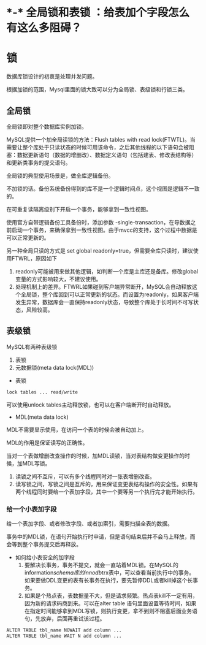 # \*-\* 全局锁和表锁 ：给表加个字段怎么有这么多阻碍？
# 锁
数据库锁设计的初衷是处理并发问题。

根据加锁的范围，Mysql里面的锁大致可以分为全局锁、表级锁和行锁三类。

## 全局锁
全局锁即对整个数据库实例加锁。

MySQL提供一个加全局读锁的方法：Flush tables with read lock(FTWTL)。当需要让整个库处于只读状态的时候可用该命令，之后其他线程的以下语句会被阻塞：数据更新语句（数据的增删改）、数据定义语句（包括建表、修改表结构等）和更新类事务的提交语句。

全局锁的典型使用场景是，做全库逻辑备份。

不加锁的话。备份系统备份得到的库不是一个逻辑时间点，这个视图是逻辑不一致的。

在可重复读隔离级别下开启一个事务，能够拿到一致性视图。

使用官方自带逻辑备份工具备份时，添加参数 -single-transaction，在导数据之前启动一个事务，来确保拿到一致性视图。由于mvcc的支持，这个过程中数据是可以正常更新的。

另一种全局只读的方式是 set global readonly=true，但需要全库只读时，建议使用FTWRL，原因如下

1. readonly可能被用来做其他逻辑，如判断一个库是主库还是备库。修改global变量的方式影响较大，不建议使用。
2. 处理机制上的差异。FTWRL如果碰到客户端异常断开，MySQL会自动释放这个全局锁，整个库回到可以正常更新的状态。而设置为readonly，如果客户端发生异常，数据库会一直保持readonly状态，导致整个库处于长时间不可写状态，风险较高。

## 表级锁
MySQL有两种表级锁

1. 表锁
2. 元数据锁(meta data lock(MDL))

* 表锁

```bash
lock tables ... read/write
```
可以使用unlock tables主动释放锁，也可以在客户端断开时自动释放。

* MDL(meta data lock)

MDL不需要显示使用，在访问一个表的时候会被自动加上。

MDL的作用是保证读写的正确性。

当对一个表做增删改查操作的时候，加MDL读锁，当对表结构做变更操作的时候，加MDL写锁。

1. 读锁之间不互斥，可以有多个线程同时对一张表增删改查。
2. 读写锁之间，写锁之间是互斥的，用来保证变更表结构操作的安全性。如果有两个线程同时要给一个表加字段，其中一个要等另一个执行完才能开始执行。

### 给一个小表加字段
给一个表加字段、或者修改字段、或者加索引，需要扫描全表的数据。

事务中的MDL锁，在语句开始执行时申请，但是语句结束后并不会马上释放，而会等到整个事务提交后再释放。

* 如何给小表安全的加字段
   1. 要解决长事务，事务不提交，就会一直站着MDL锁。在MySQL的information*schema库的innodb*trx表中，可以查看当前执行中的事务。如果要做DDL变更的表有长事务在执行，要先暂停DDL或者kill掉这个长事务。
   2. 如果是个热点表，表数据量不大，但是请求频繁。热点表kill不一定有用，因为新的请求码商到来。可以在alter table 语句里面设置等待时间，如果在指定时间能够拿到MDL写锁，则执行变更，拿不到则不阻塞后面业务语句，先放弃，后面再重试该过程。

```bash
ALTER TABLE tbl_name NOWAIT add column ...
ALTER TABLE tbl_name WAIT N add column ...
```
